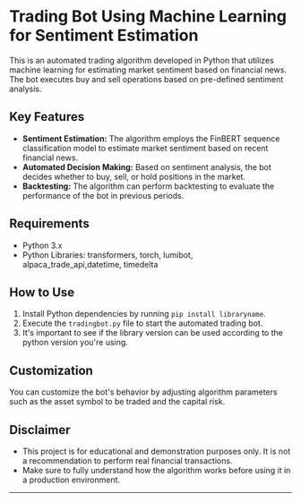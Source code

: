 
# Trading Bot Using Machine Learning for Sentiment Estimation

This is an automated trading algorithm developed in Python that utilizes machine learning for estimating market sentiment based on financial news. The bot executes buy and sell operations based on pre-defined sentiment analysis.

## Key Features

- **Sentiment Estimation:** The algorithm employs the FinBERT sequence classification model to estimate market sentiment based on recent financial news.
- **Automated Decision Making:** Based on sentiment analysis, the bot decides whether to buy, sell, or hold positions in the market.
- **Backtesting:** The algorithm can perform backtesting to evaluate the performance of the bot in previous periods.

## Requirements

- Python 3.x
- Python Libraries: transformers, torch, lumibot, alpaca_trade_api,datetime, timedelta

## How to Use

1. Install Python dependencies by running `pip install libraryname`.
2. Execute the `tradingbot.py` file to start the automated trading bot.
3. It's important to see if the library version can be used according to the python version you're using.

## Customization

You can customize the bot's behavior by adjusting algorithm parameters such as the asset symbol to be traded and the capital risk.

## Disclaimer

- This project is for educational and demonstration purposes only. It is not a recommendation to perform real financial transactions.
- Make sure to fully understand how the algorithm works before using it in a production environment.

---


